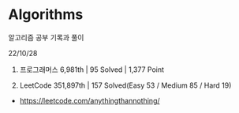 # Algorithms

알고리즘 공부 기록과 풀이

22/10/28

1. 프로그래머스 6,981th | 95 Solved | 1,377 Point

2. LeetCode 351,897th | 157 Solved(Easy 53 / Medium 85 / Hard 19)
- https://leetcode.com/anythingthannothing/
